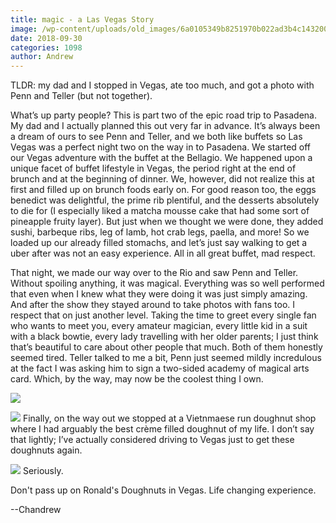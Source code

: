 ```yaml
---
title: magic - a Las Vegas Story
image: /wp-content/uploads/old_images/6a0105349b8251970b022ad3b4c143200b-500wi.jpg
date: 2018-09-30
categories: 1098
author: Andrew
---
```


TLDR: my dad and I stopped in Vegas, ate too much, and got a photo with Penn and Teller (but not together).

What’s up party people? This is part two of the epic road trip to Pasadena. My dad and I actually planned this out very far in advance. It’s always been a dream of ours to see Penn and Teller, and we both like buffets so Las Vegas was a perfect night two on the way in to Pasadena. We started off our Vegas adventure with the buffet at the Bellagio. We happened upon a unique facet of buffet lifestyle in Vegas, the period right at the end of brunch and at the beginning of dinner. We, however, did not realize this at first and filled up on brunch foods early on. For good reason too, the eggs benedict was delightful, the prime rib plentiful, and the desserts absolutely to die for (I especially liked a matcha mousse cake that had some sort of pineapple fruity layer). But just when we thought we were done, they added sushi, barbeque ribs, leg of lamb, hot crab legs, paella, and more! So we loaded up our already filled stomachs, and let’s just say walking to get a uber after was not an easy experience. All in all great buffet, mad respect.

That night, we made our way over to the Rio and saw Penn and Teller. Without spoiling anything, it was magical. Everything was so well performed that even when I knew what they were doing it was just simply amazing. And after the show they stayed around to take photos with fans too. I respect that on just another level. Taking the time to greet every single fan who wants to meet you, every amateur magician, every little kid in a suit with a black bowtie, every lady travelling with her older parents; I just think that’s beautiful to care about other people that much. Both of them honestly seemed tired. Teller talked to me a bit, Penn just seemed mildly incredulous at the fact I was asking him to sign a two-sided academy of magical arts card. Which, by the way, may now be the coolest thing I own.


![](/old_images/6a01bb0a035d21970d022ad3b4c14a200b-pi.jpg)

![](/old_images/6a01bb0a035d21970d022ad36ef498200c-pi.jpg)
Finally, on the way out we stopped at a Vietnmaese run doughnut shop where I had arguably the best crème filled doughnut of my life. I don’t say that lightly; I’ve actually considered driving to Vegas just to get these doughnuts again.


![](/old_images/6a01bb0a035d21970d022ad3951d75200d-pi.jpg)
Seriously.

Don't pass up on Ronald's Doughnuts in Vegas. Life changing experience.

--Chandrew

